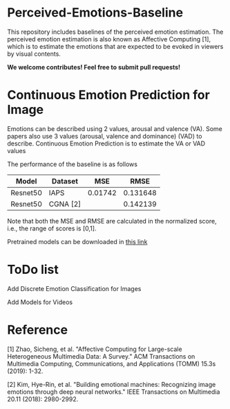 # Perceived-Emotions-Baseline

This repository includes baselines of the perceived emotion estimation. The perceived emotion estimation is also known as Affective Computing [1], which is to estimate the emotions that are expected to be evoked in viewers by visual contents.

**We welcome contributes! Feel free to submit pull requests!**

# Continuous Emotion Prediction for Image

Emotions can be described using 2 values, arousal and valence (VA). Some papers also use 3 values (arousal, valence and dominance) (VAD) to describe. Continuous Emotion Prediction is to estimate the VA or VAD values

The performance of the baseline is as follows

| Model    | Dataset  | MSE     | RMSE     |
| -------- | -------- | ------- | -------- |
| Resnet50 | IAPS     | 0.01742 | 0.131648 |
| Resnet50 | CGNA [2] |         | 0.142139 |

Note that both the MSE and RMSE are calculated in the normalized score, i.e., the range of scores is [0,1].

Pretrained models can be downloaded in [this link](https://entuedu-my.sharepoint.com/:f:/g/personal/chang015_e_ntu_edu_sg/EtXLEitn_ytFvs4KaSZokS0Bbfk5TA9Um6KINHsKzqDFyA?e=SfGhKG)

# ToDo list

Add Discrete Emotion Classification for Images

Add Models for Videos

# Reference

[1] Zhao, Sicheng, et al. "Affective Computing for Large-scale Heterogeneous Multimedia Data: A Survey." ACM Transactions on Multimedia Computing, Communications, and Applications (TOMM) 15.3s (2019): 1-32.

[2] Kim, Hye-Rin, et al. "Building emotional machines: Recognizing image emotions through deep neural networks." IEEE Transactions on Multimedia 20.11 (2018): 2980-2992.
